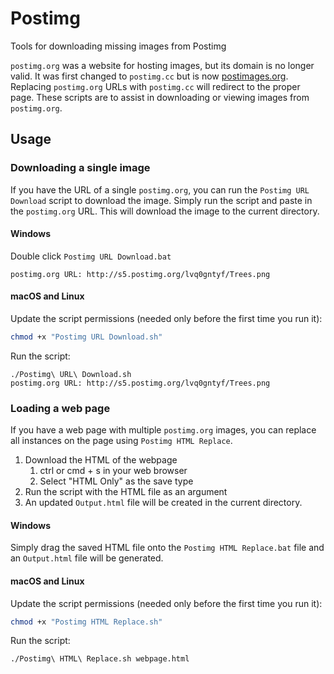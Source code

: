 # Postimg

Tools for downloading missing images from Postimg

`postimg.org` was a website for hosting images, but its domain is no longer valid.
It was first changed to `postimg.cc` but is now [postimages.org](https://postimages.org/).
Replacing `postimg.org` URLs with `postimg.cc` will redirect to the proper page.
These scripts are to assist in downloading or viewing images from `postimg.org`.

## Usage

### Downloading a single image

If you have the URL of a single `postimg.org`, you can run the `Postimg URL Download` script to download the image.
Simply run the script and paste in the `postimg.org` URL.
This will download the image to the current directory.

#### Windows

Double click `Postimg URL Download.bat`

```
postimg.org URL: http://s5.postimg.org/lvq0gntyf/Trees.png
```

#### macOS and Linux

Update the script permissions (needed only before the first time you run it):

```bash
chmod +x "Postimg URL Download.sh"
```

Run the script:

```
./Postimg\ URL\ Download.sh
postimg.org URL: http://s5.postimg.org/lvq0gntyf/Trees.png
```

### Loading a web page

If you have a web page with multiple `postimg.org` images, you can replace all instances on the page using `Postimg HTML Replace`.

1. Download the HTML of the webpage
    1. ctrl or cmd + s in your web browser
    1. Select "HTML Only" as the save type
1. Run the script with the HTML file as an argument
1. An updated `Output.html` file will be created in the current directory.

#### Windows

Simply drag the saved HTML file onto the `Postimg HTML Replace.bat` file and an `Output.html` file will be generated.

#### macOS and Linux

Update the script permissions (needed only before the first time you run it):

```bash
chmod +x "Postimg HTML Replace.sh"
```

Run the script:

```
./Postimg\ HTML\ Replace.sh webpage.html
```
